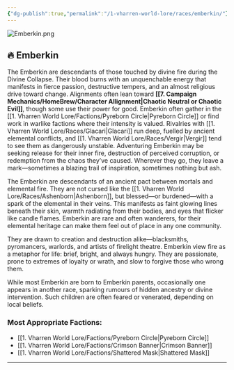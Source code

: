 ```yaml
---
{"dg-publish":true,"permalink":"/1-vharren-world-lore/races/emberkin/"}
---
```


![Emberkin.png](/img/user/z.%20Assets/Emberkin.png)
## 🔥 **Emberkin**

The Emberkin are descendants of those touched by divine fire during the Divine Collapse. Their blood burns with an unquenchable energy that manifests in fierce passion, destructive tempers, and an almost religious drive toward change. Alignments often lean toward **[[7. Campaign Mechanics/HomeBrew/Character Allignment\|Chaotic Neutral or Chaotic Evil]]**, though some use their power for good. Emberkin often gather in the [[1. Vharren World Lore/Factions/Pyreborn Circle\|Pyreborn Circle]] or find work in warlike factions where their intensity is valued. Rivalries with [[1. Vharren World Lore/Races/Glacari\|Glacari]] run deep, fuelled by ancient elemental conflicts, and [[1. Vharren World Lore/Races/Vergir\|Vergir]] tend to see them as dangerously unstable. Adventuring Emberkin may be seeking release for their inner fire, destruction of perceived corruption, or redemption from the chaos they’ve caused. Wherever they go, they leave a mark—sometimes a blazing trail of inspiration, sometimes nothing but ash.

The Emberkin are descendants of an ancient pact between mortals and elemental fire. They are not cursed like the [[1. Vharren World Lore/Races/Ashenborn\|Ashenborn]], but blessed—or burdened—with a spark of the elemental in their veins. This manifests as faint glowing lines beneath their skin, warmth radiating from their bodies, and eyes that flicker like candle flames. Emberkin are rare and often wanderers, for their elemental heritage can make them feel out of place in any one community.

They are drawn to creation and destruction alike—blacksmiths, pyromancers, warlords, and artists of firelight theatre. Emberkin view fire as a metaphor for life: brief, bright, and always hungry. They are passionate, prone to extremes of loyalty or wrath, and slow to forgive those who wrong them.

While most Emberkin are born to Emberkin parents, occasionally one appears in another race, sparking rumours of hidden ancestry or divine intervention. Such children are often feared or venerated, depending on local beliefs.

### **Most Appropriate Factions:**
- [[1. Vharren World Lore/Factions/Pyreborn Circle\|Pyreborn Circle]]
- [[1. Vharren World Lore/Factions/Crimson Banner\|Crimson Banner]]
- [[1. Vharren World Lore/Factions/Shattered Mask\|Shattered Mask]]

---
